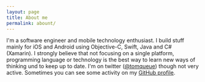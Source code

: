 ```yaml
---
layout: page
title: About me
permalink: abount/
---
```


I'm a software engineer and mobile technology enthusiast. I build stuff mainly for iOS and Android using Objective-C, Swift, Java and C# (Xamarin). I strongly believe that not focusing on a single platform, programming language or technology is the best way to learn new ways of thinking und to keep up to date. I'm on twitter ([@tomqueue](https://twitter.com/tomqueue)) though not very active. Sometimes you can see some activity on my [GitHub profile](https://github.com/tomquist).